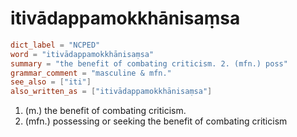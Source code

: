 # itivādappamokkhānisaṃsa

``` toml
dict_label = "NCPED"
word = "itivādappamokkhānisaṃsa"
summary = "the benefit of combating criticism. 2. (mfn.) poss"
grammar_comment = "masculine & mfn."
see_also = ["iti"]
also_written_as = ["itivādappamokkhānisaṃsa"]
```

1. (m.) the benefit of combating criticism.
2. (mfn.) possessing or seeking the benefit of combating criticism

